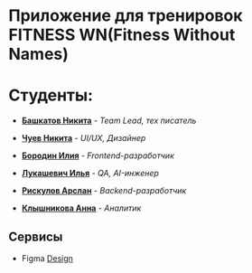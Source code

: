 # Приложение для тренировок FITNESS WN(Fitness Without Names)

# Студенты:

- **[Башкатов Никита](https://github.com/NikitaBashkatov)** - *Team Lead, тех писатель*

- **[Чуев Никита](https://github.com/NikitaChuev)** - *UI/UX, Дизайнер* 

- **[Бородин Илия](https://github.com/ZuDmAn)** - *Frontend-разработчик* 

- **[Лукашевич Илья](https://github.com/IlyaLukashevich07)** - *QA, AI-инженер*

- **[Рискулов Арслан](https://github.com/arslanriskulov)** - *Backend-разработчик*

- **[Клышникова Анна](https://github.com/AnnaKlyshnikova)** - *Аналитик*


## Сервисы
- Figma [Design](https://www.figma.com/design/OF2k46bOU7kGCFSYZX5X4R/Untitled?node-id=1-2&t=2UJhgZhnlutFNaf3-1)
